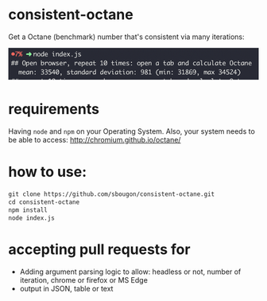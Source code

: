 # consistent-octane
Get a Octane (benchmark) number that's consistent via many iterations:

![terminal](img/terminal.png "Terminal")

# requirements

Having ```node``` and ```npm``` on your Operating System. Also, your system needs to be able to access: http://chromium.github.io/octane/

# how to use:

```
git clone https://github.com/sbougon/consistent-octane.git
cd consistent-octane
npm install
node index.js
```

# accepting pull requests for

  * Adding argument parsing logic to allow: headless or not, number of iteration, chrome or firefox or MS Edge
  * output in JSON, table or text

